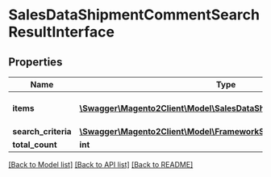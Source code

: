 # SalesDataShipmentCommentSearchResultInterface

## Properties
Name | Type | Description | Notes
------------ | ------------- | ------------- | -------------
**items** | [**\Swagger\Magento2Client\Model\SalesDataShipmentCommentInterface[]**](SalesDataShipmentCommentInterface.md) | Array of collection items. | 
**search_criteria** | [**\Swagger\Magento2Client\Model\FrameworkSearchCriteriaInterface**](FrameworkSearchCriteriaInterface.md) |  | 
**total_count** | **int** | Total count. | 

[[Back to Model list]](../README.md#documentation-for-models) [[Back to API list]](../README.md#documentation-for-api-endpoints) [[Back to README]](../README.md)



